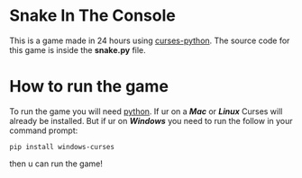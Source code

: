 # Snake In The Console

This is a game made in 24 hours using [curses-python](https://pypi.org/project/windows-curses/).
The source code for this game is inside the **snake.py** file.

# How to run the game

To run the game you will need [python](https://python.org/).
If ur on a _**Mac**_ or _**Linux**_ Curses will already be installed.
But if ur on _**Windows**_ you need to run the follow in your command prompt:

```
pip install windows-curses
```

then u can run the game!
